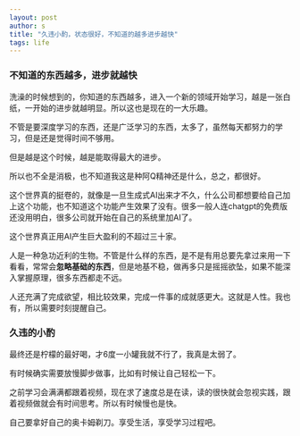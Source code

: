 ```yaml
---
layout: post
author: s
title: "久违小酌，状态很好，不知道的越多进步越快"
tags: life
---
```


### 不知道的东西越多，进步就越快

洗澡的时候想到的，你知道的东西越多，进入一个新的领域开始学习，越是一张白纸，一开始的进步就越明显。所以这也是现在的一大乐趣。

不管是要深度学习的东西，还是广泛学习的东西，太多了，虽然每天都努力的学习，但是还是觉得时间不够用。

但是越是这个时候，越是能取得最大的进步。

所以也不全是消极，也不知道我这是种阿Q精神还是什么，总之，都很好。

这个世界真的挺卷的，就像是一旦生成式AI出来才不久，什么公司都想要给自己加上这个功能，也不知道这个功能产生效果了没有。很多一般人连chatgpt的免费版还没用明白，很多公司就开始在自己的系统里加AI了。

这个世界真正用AI产生巨大盈利的不超过三十家。

人是一种急功近利的生物。不管是什么样的东西，是不是有用总要先拿过来用一下看看，常常会**忽略基础的东西**，但是地基不稳，做再多只是摇摇欲坠，如果不能深入掌握原理，很多东西都走不远。

人还充满了完成欲望，相比较效果，完成一件事的成就感更大。这就是人性。我也有，所以需要时刻提醒自己。

### 久违的小酌

最终还是柠檬的最好喝，才6度一小罐我就不行了，我真是太弱了。

有时候确实需要放慢脚步做事，比如有时候让自己轻松一下。

之前学习会满满都跟着视频，现在求了速度总是在读，读的很快就会忽视实践，跟着视频做就会有时间思考。所以有时候慢也是快。

自己要拿好自己的奥卡姆剃刀。享受生活，享受学习过程吧。
